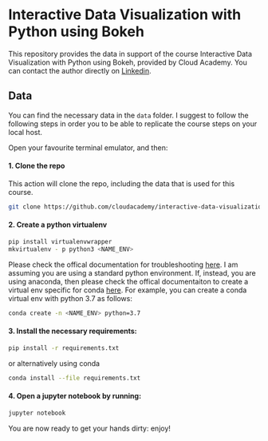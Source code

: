 # Interactive Data Visualization with Python using Bokeh

This repository provides the data in support of the course Interactive Data Visualization with Python using Bokeh, provided by Cloud Academy.
You can contact the author directly on [Linkedin](https://www.linkedin.com/in/andrea-giussani-764816148/).

## Data

You can find the necessary data in the `data` folder. I suggest to follow the following steps in order you to be able to replicate the course steps on your local host.

Open your favourite terminal emulator, and then:

#### 1. Clone the repo
This action will clone the repo, including the data that is used for this course.
```bash
git clone https://github.com/cloudacademy/interactive-data-visualization-with-bokeh.git
```
#### 2. Create a python virtualenv
```bash
pip install virtualenvwrapper
mkvirtualenv - p python3 <NAME_ENV>
```
Please check the offical documentation for troubleshooting [here](https://virtualenvwrapper.readthedocs.io/en/latest/command_ref.html). I am assuming you are using a standard python environment. If, instead, you are using anaconda, then please check the offical documentaiton to create a virtual env specific for conda [here](https://docs.conda.io/projects/conda/en/latest/user-guide/tasks/manage-environments.html). For example, you can create a conda virtual env with python 3.7 as follows:

```bash
conda create -n <NAME_ENV> python=3.7
```
#### 3. Install the necessary requirements:
```bash
pip install -r requirements.txt
```
or alternatively using conda
```bash
conda install --file requirements.txt
```
#### 4. Open a jupyter notebook by running:
```bash
jupyter notebook
```
You are now ready to get your hands dirty: enjoy!
